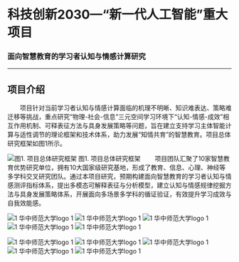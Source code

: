 # 科技创新2030—“新一代人工智能”重大项目
### 面向智慧教育的学习者认知与情感计算研究
***
## 项目介绍
&ensp;&ensp;&ensp;&ensp;项目针对当前学习者认知与情感计算面临的机理不明晰、知识难表达、策略难迁移等挑战，重点研究“物理-社会-信息”三元空间学习环境下“认知-情感-成效”相互作用机制、可释表征方法与具身发展策略等问题，旨在建立支持学习主体智能计算与适性调节的理论框架和技术体系，助力发展“知情共育”的智慧教育。项目总体研究框架如图1所示。

![图1. 项目总体研究框架](https://github.com/ccnu-lab/project-cac/assets/108645714/40f9fe12-0a49-4aad-bffc-224a5f0d0cb3)
图1. 项目总体研究框架
&ensp;&ensp;&ensp;&ensp;项目团队汇聚了10家智慧教育优势研究单位，拥有10大国家级研究基地，形成了教育、信息、心理、神经等多学科交叉研究团队。通过本项目研究，预期构建面向智慧教育的学习者认知与情感测评指标体系，提出多模态可解释表征与分析模型，建立认知与情感规律挖掘方法与具身发展策略体系，开展面向多场景多学科的循证验证，有效提升学习成效与自我效能感。

![1 华中师范大学logo 1](https://github.com/ccnu-lab/project-cac/assets/108645714/4fc3d2e9-0b88-4679-8bc0-dcc2389f9602)
![1 华中师范大学logo 1](https://github.com/ccnu-lab/project-cac/assets/108645714/156b0564-1c4a-4e22-9fa0-61f6bc97a013)
![1 华中师范大学logo 1](https://github.com/ccnu-lab/project-cac/assets/108645714/6760a90c-587b-4b3f-8153-8365f892a26a)
![1 华中师范大学logo 1](https://github.com/ccnu-lab/project-cac/assets/108645714/f926fdb7-34db-4bfe-8e9f-98871402cfee)
![1 华中师范大学logo 1](https://github.com/ccnu-lab/project-cac/assets/108645714/bb677c31-90bb-4534-946e-90e22e04408f)

![1 华中师范大学logo 1](https://github.com/ccnu-lab/project-cac/assets/108645714/f5cabb46-9dbe-4af3-ae72-93a8aaa662fe)
![1 华中师范大学logo 1](https://github.com/ccnu-lab/project-cac/assets/108645714/3cecb198-e1dd-4f25-87e6-e5d9fd1a9433)
![1 华中师范大学logo 1](https://github.com/ccnu-lab/project-cac/assets/108645714/d9d7e342-51cd-4b00-b65c-6be361cf072c)
![1 华中师范大学logo 1](https://github.com/ccnu-lab/project-cac/assets/108645714/564d1ce1-bf53-4a4a-bb59-5e261293ce7c)
![1 华中师范大学logo 1](https://github.com/ccnu-lab/project-cac/assets/108645714/b86786a2-b127-4896-908b-143483216bf2)
